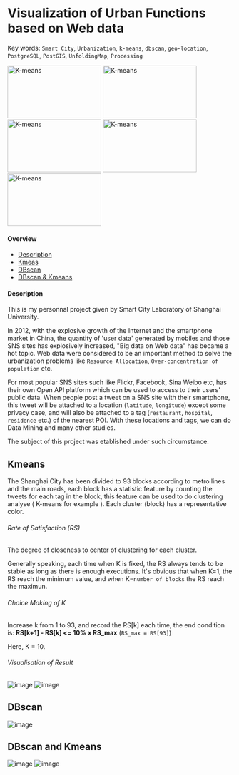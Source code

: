 # Visualization of Urban Functions based on Web data
Key words: `Smart City`, `Urbanization`, `k-means`, `dbscan`, `geo-location`, `PostgreSQL`, `PostGIS`, `UnfoldingMap`, `Processing`

<img src="https://github.com/ZENG-Yuhao/Visualization-of-urban-functions-based-on-web-datas/blob/master/screenshots/result1.png" alt="K-means" width="210" height="118">
<img src="https://github.com/ZENG-Yuhao/Visualization-of-urban-functions-based-on-web-datas/blob/master/screenshots/result2.png" alt="K-means" width="210" height="118">
<img src="https://github.com/ZENG-Yuhao/Visualization-of-urban-functions-based-on-web-datas/blob/master/screenshots/dbscan2.png" alt="K-means" width="210" height="118">
<img src="https://github.com/ZENG-Yuhao/Visualization-of-urban-functions-based-on-web-datas/blob/master/screenshots/6.png" alt="K-means" width="210" height="118">
<img src="https://github.com/ZENG-Yuhao/Visualization-of-urban-functions-based-on-web-datas/blob/master/screenshots/9.png" alt="K-means" width="210" height="118">

#### Overview
* [Description](#description)
* [Kmeas](#kmeans)
* [DBscan](#dbscan)
* [DBscan & Kmeans](#dbscan-and-kmeans)

#### Description
This is my personnal project given by Smart City Laboratory of Shanghai University.

In 2012, with the explosive growth of the Internet and the smartphone market in China, the quantity of 'user data' generated by mobiles and those SNS sites has explosively increased, "Big data on Web data" has became a hot topic. Web data were considered to be an important method to solve the urbanization problems like `Resource Allocation`, `Over-concentration of population` etc. 

For most popular SNS sites such like Flickr, Facebook, Sina Weibo etc, has their own Open API platform which can be used to access to their users' public data. When people post a tweet on a SNS site with their smartphone, this tweet will be attached to a location (`latitude`, `longitude`) except some privacy case, and will also be attached to a tag (`restaurant`, `hospital`, `residence` etc.) of the nearest POI. With these locations and tags, we can do Data Mining and many other studies.

The subject of this project was etablished under such circumstance.

## Kmeans
The Shanghai City has been divided to 93 blocks according to metro lines and the main roads, each block has a statistic feature by counting the tweets for each tag in the block, this feature can be used to do clustering analyse ( K-means for example ). Each cluster (block) has a representative color.

###### Rate of Satisfaction (RS)
The degree of closeness to center of clustering for each cluster.

Generally speaking, each time when K is fixed, the RS always tends to be stable as long as there is enough executions. 
It's obvious that when K=1, the RS reach the minimum value, and when K=`number of blocks` the RS reach the maximun.

###### Choice Making of K
Increase k from 1 to 93, and record the RS[k] each time, the end condition is: **RS[k+1] - RS[k] <= 10% x RS_max** (`RS_max = RS[93]`)

Here, K = 10.

###### Visualisation of Result
![image](https://github.com/ZENG-Yuhao/Visualization-of-urban-functions-based-on-web-datas/blob/master/screenshots/result1.png)
![image](https://github.com/ZENG-Yuhao/Visualization-of-urban-functions-based-on-web-datas/blob/master/screenshots/result2.png)

## DBscan
![image](https://github.com/ZENG-Yuhao/Visualization-of-urban-functions-based-on-web-datas/blob/master/screenshots/dbscan2.png)

## DBscan and Kmeans
![image](https://github.com/ZENG-Yuhao/Visualization-of-urban-functions-based-on-web-datas/blob/master/screenshots/6.png)
![image](https://github.com/ZENG-Yuhao/Visualization-of-urban-functions-based-on-web-datas/blob/master/screenshots/9.png)

